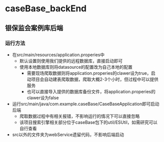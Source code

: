 # caseBase_backEnd

## 银保监会案例库后端

### 运行方法

- 在src/main/resources/application.properies中
    - 默认设置则使用我们提供的远程数据库，直接启动即可
    - 使用本地数据库则将datasource的配置改为自己本地的配置
        - 需要现场爬取数据则将application.properies的clawer设为true，启动项目会自动建表爬取数据，爬取大概2-3个小时，但过程中可以提供服务
        - 也可以直接导入提供的数据库备份文件，将application.properies的clawer设为false
- 运行src/main/java/com.example.caseBase/CaseBaseApplication即可启动后端
    - 爬取数据过程中有相关报错，不影响运行的情况下可以直接忽略
    - 该项目搜索引擎相关部分位于caseBase包下的util/ESUtil，如需研究可以自行查看
- src以外的文件夹为webService遗留代码，不影响后端启动